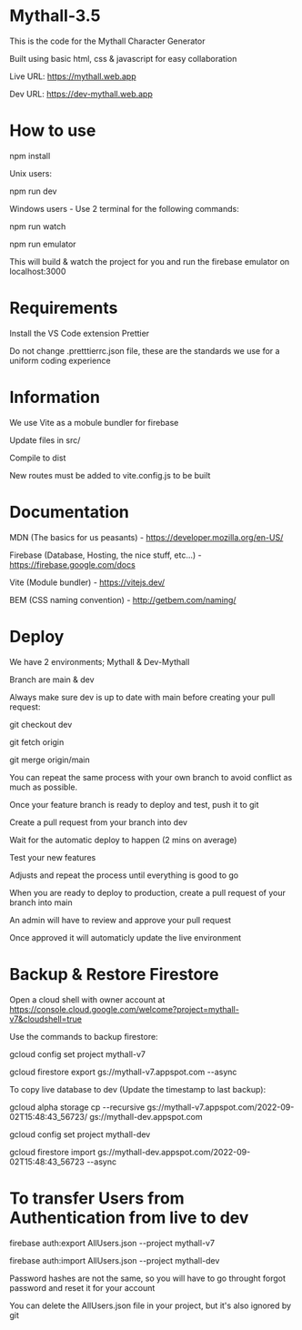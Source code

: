 # Mythall-3.5

This is the code for the Mythall Character Generator

Built using basic html, css & javascript for easy collaboration

Live URL: https://mythall.web.app

Dev URL: https://dev-mythall.web.app

# How to use

npm install

Unix users:

npm run dev

Windows users - Use 2 terminal for the following commands:

npm run watch

npm run emulator

This will build & watch the project for you and run the firebase emulator on localhost:3000

# Requirements

Install the VS Code extension Prettier

Do not change .pretttierrc.json file, these are the standards we use for a uniform coding experience

# Information

We use Vite as a mobule bundler for firebase

Update files in src/

Compile to dist

New routes must be added to vite.config.js to be built

# Documentation

MDN (The basics for us peasants) - https://developer.mozilla.org/en-US/

Firebase (Database, Hosting, the nice stuff, etc...) - https://firebase.google.com/docs

Vite (Module bundler) - https://vitejs.dev/

BEM (CSS naming convention) - http://getbem.com/naming/

# Deploy

We have 2 environments; Mythall & Dev-Mythall

Branch are main & dev

Always make sure dev is up to date with main before creating your pull request:

git checkout dev

git fetch origin

git merge origin/main

You can repeat the same process with your own branch to avoid conflict as much as possible.

Once your feature branch is ready to deploy and test, push it to git

Create a pull request from your branch into dev

Wait for the automatic deploy to happen (2 mins on average)

Test your new features

Adjusts and repeat the process until everything is good to go

When you are ready to deploy to production, create a pull request of your branch into main

An admin will have to review and approve your pull request

Once approved it will automaticly update the live environment

# Backup & Restore Firestore

Open a cloud shell with owner account at https://console.cloud.google.com/welcome?project=mythall-v7&cloudshell=true

Use the commands to backup firestore:

gcloud config set project mythall-v7

gcloud firestore export gs://mythall-v7.appspot.com --async

To copy live database to dev (Update the timestamp to last backup):

gcloud alpha storage cp --recursive gs://mythall-v7.appspot.com/2022-09-02T15:48:43_56723/ gs://mythall-dev.appspot.com

gcloud config set project mythall-dev

gcloud firestore import gs://mythall-dev.appspot.com/2022-09-02T15:48:43_56723 --async

# To transfer Users from Authentication from live to dev

firebase auth:export AllUsers.json --project mythall-v7

firebase auth:import AllUsers.json --project mythall-dev

Password hashes are not the same, so you will have to go throught forgot password and reset it for your account

You can delete the AllUsers.json file in your project, but it's also ignored by git
